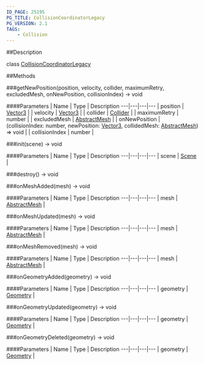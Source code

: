 ```yaml
---
ID_PAGE: 25195
PG_TITLE: CollisionCoordinatorLegacy
PG_VERSION: 2.1
TAGS:
    - Collision
---
```

##Description

class [CollisionCoordinatorLegacy](/classes/2.2-alpha/CollisionCoordinatorLegacy)



##Methods

###getNewPosition(position, velocity, collider, maximumRetry, excludedMesh, onNewPosition, collisionIndex) &rarr; void



####Parameters
 | Name | Type | Description
---|---|---|---
 | position | [Vector3](/classes/2.2-alpha/Vector3) | 
 | velocity | [Vector3](/classes/2.2-alpha/Vector3) | 
 | collider | [Collider](/classes/2.2-alpha/Collider) | 
 | maximumRetry | number | 
 | excludedMesh | [AbstractMesh](/classes/2.2-alpha/AbstractMesh) | 
 | onNewPosition | (collisionIndex: number, newPosition: [Vector3](/classes/2.2-alpha/Vector3), collidedMesh: [AbstractMesh](/classes/2.2-alpha/AbstractMesh)) =&gt; void | 
 | collisionIndex | number | 

###init(scene) &rarr; void



####Parameters
 | Name | Type | Description
---|---|---|---
 | scene | [Scene](/classes/2.2-alpha/Scene) | 

###destroy() &rarr; void


###onMeshAdded(mesh) &rarr; void



####Parameters
 | Name | Type | Description
---|---|---|---
 | mesh | [AbstractMesh](/classes/2.2-alpha/AbstractMesh) | 

###onMeshUpdated(mesh) &rarr; void



####Parameters
 | Name | Type | Description
---|---|---|---
 | mesh | [AbstractMesh](/classes/2.2-alpha/AbstractMesh) | 

###onMeshRemoved(mesh) &rarr; void



####Parameters
 | Name | Type | Description
---|---|---|---
 | mesh | [AbstractMesh](/classes/2.2-alpha/AbstractMesh) | 

###onGeometryAdded(geometry) &rarr; void



####Parameters
 | Name | Type | Description
---|---|---|---
 | geometry | [Geometry](/classes/2.2-alpha/Geometry) | 

###onGeometryUpdated(geometry) &rarr; void



####Parameters
 | Name | Type | Description
---|---|---|---
 | geometry | [Geometry](/classes/2.2-alpha/Geometry) | 

###onGeometryDeleted(geometry) &rarr; void



####Parameters
 | Name | Type | Description
---|---|---|---
 | geometry | [Geometry](/classes/2.2-alpha/Geometry) | 

